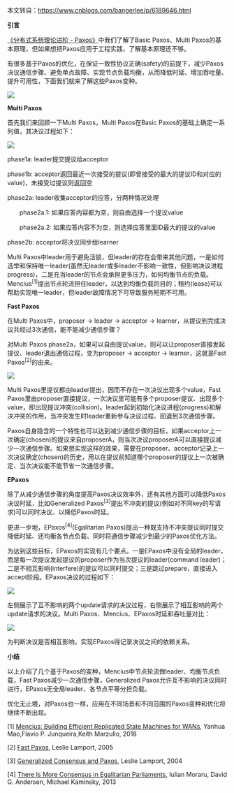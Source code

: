 本文转自：https://www.cnblogs.com/bangerlee/p/6189646.html



**引言**

[《分布式系统理论进阶 - Paxos》](http://www.cnblogs.com/bangerlee/p/5655754.html)中我们了解了Basic Paxos、Multi Paxos的基本原理，但如果想把Paxos应用于工程实践，了解基本原理还不够。

有很多基于Paxos的优化，在保证一致性协议正确(safety)的前提下，减少Paxos决议通信步骤、避免单点故障、实现节点负载均衡，从而降低时延、增加吞吐量、提升可用性，下面我们就来了解这些Paxos变种。

![](https://images2015.cnblogs.com/blog/116770/201612/116770-20161217185911917-43631009.jpg)

**Multi Paxos**

首先我们来回顾一下Multi Paxos，Multi Paxos在Basic Paxos的基础上确定一系列值，其决议过程如下：

![](https://images2015.cnblogs.com/blog/116770/201612/116770-20161218102045714-754820695.png)

phase1a: leader提交提议给acceptor

phase1b: acceptor返回最近一次接受的提议(即曾接受的最大的提议ID和对应的value)，未接受过提议则返回空

phase2a: leader收集acceptor的应答，分两种情况处理

　　phase2a.1: 如果应答内容都为空，则自由选择一个提议value

　　phase2a.2: 如果应答内容不为空，则选择应答里面ID最大的提议的value

phase2b: acceptor将决议同步给learner

Multi Paxos中leader用于避免活锁，但leader的存在会带来其他问题，一是如何选举和保持唯一leader(虽然无leader或多leader不影响一致性，但影响决议进程progress)，二是充当leader的节点会承担更多压力，如何均衡节点的负载。Mencius<sup>[1]</sup>提出节点轮流担任leader，以达到均衡负载的目的；租约(lease)可以帮助实现唯一leader，但leader故障情况下可导致服务短期不可用。

**Fast Paxos**

在Multi Paxos中，proposer -> leader -> acceptor -> learner，从提议到完成决议共经过3次通信，能不能减少通信步骤？

对Multi Paxos phase2a，如果可以自由提议value，则可以让proposer直接发起提议、leader退出通信过程，变为proposer -> acceptor -> learner，这就是Fast Paxos<sup>[2]</sup>的由来。

![](https://images2015.cnblogs.com/blog/116770/201612/116770-20161218102011683-1409659558.png)

Multi Paxos里提议都由leader提出，因而不存在一次决议出现多个value，Fast Paxos里由proposer直接提议，一次决议里可能有多个proposer提议、出现多个value，即出现提议冲突(collision)。leader起到初始化决议进程(progress)和解决冲突的作用，当冲突发生时leader重新参与决议过程、回退到3次通信步骤。

Paxos自身隐含的一个特性也可以达到减少通信步骤的目标，如果acceptor上一次确定(chosen)的提议来自proposerA，则当次决议proposerA可以直接提议减少一次通信步骤。如果想实现这样的效果，需要在proposer、acceptor记录上一次决议确定(chosen)的历史，用以在提议前知道哪个proposer的提议上一次被确定、当次决议能不能节省一次通信步骤。

**EPaxos**

除了从减少通信步骤的角度提高Paxos决议效率外，还有其他方面可以降低Paxos决议时延，比如Generalized Paxos<sup>[3]</sup>提出不冲突的提议(例如对不同key的写请求)可以同时决议、以降低Paxos时延。

更进一步地，EPaxos<sup>[4]</sup>(Egalitarian Paxos)提出一种既支持不冲突提议同时提交降低时延、还均衡各节点负载、同时将通信步骤减少到最少的Paxos优化方法。

为达到这些目标，EPaxos的实现有几个要点。一是EPaxos中没有全局的leader，而是每一次提议发起提议的proposer作为当次提议的leader(command leader)；二是不相互影响(interfere)的提议可以同时提交；三是跳过prepare，直接进入accept阶段。EPaxos决议的过程如下：

![](https://images2015.cnblogs.com/blog/116770/201612/116770-20161218173608104-1507680298.png)

左侧展示了互不影响的两个update请求的决议过程，右侧展示了相互影响的两个update请求的决议。Multi Paxos、Mencius、EPaxos时延和吞吐量对比：

![](https://images2015.cnblogs.com/blog/116770/201612/116770-20161218180622104-945213222.png)

为判断决议是否相互影响，实现EPaxos得记录决议之间的依赖关系。

**小结**

以上介绍了几个基于Paxos的变种，Mencius中节点轮流做leader、均衡节点负载，Fast Paxos减少一次通信步骤，Generalized Paxos允许互不影响的决议同时进行，EPaxos无全局leader、各节点平等分担负载。

优化无止境，对Paxos也一样，应用在不同场景和不同范围的Paxos变种和优化将继续不断出现。

[1] [Mencius: Building Efficient Replicated State Machines for WANs](http://cseweb.ucsd.edu/classes/wi09/cse223a/mencius.pdf), Yanhua Mao,Flavio P. Junqueira,Keith Marzullo, 2018

[2] [Fast Paxos](https://www.microsoft.com/en-us/research/wp-content/uploads/2016/02/tr-2005-112.pdf), Leslie Lamport, 2005

[3] [Generalized Consensus and Paxos](http://diyhpl.us/~bryan/papers2/distributed/distributed-systems/generalized-consensus-and-paxos.2004.pdf), Leslie Lamport, 2004

[4] [There Is More Consensus in Egalitarian Parliaments](http://sigops.org/sosp/sosp13/papers/p358-moraru.pdf), Iulian Moraru, David G. Andersen, Michael Kaminsky, 2013




